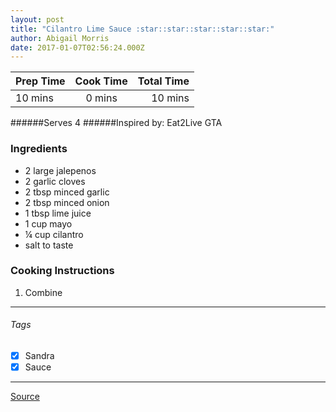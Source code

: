 ```yaml
---
layout: post
title: "Cilantro Lime Sauce :star::star::star::star::star:"
author: Abigail Morris
date: 2017-01-07T02:56:24.000Z
---
```


| Prep Time  | Cook Time    | Total Time  |
| ---------- |:------------:| -----------:|
| 10 mins    | 0 mins      | 10 mins     |


######Serves 4
######Inspired by: Eat2Live GTA

### Ingredients

* 2 large jalepenos
* 2 garlic cloves
* 2 tbsp minced garlic
* 2 tbsp minced onion
* 1 tbsp lime juice
* 1 cup mayo
* ¼ cup cilantro
* salt to taste

### Cooking Instructions

1. Combine


---

###### Tags
- [x] Sandra
- [x] Sauce

---

[Source](www.eat2livegta.com)

